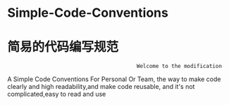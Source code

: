 Simple-Code-Conventions
===========================
简易的代码编写规范
==========================
                                             Welcome to the modification
A Simple Code Conventions For Personal Or Team, the way to make code clearly and high readability,and make code reusable, and it's not complicated,easy to read and use
